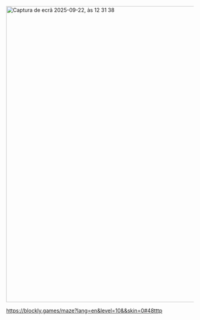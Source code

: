 
<img width="1487" height="798" alt="Captura de ecrã 2025-09-22, às 12 31 38" src="https://github.com/user-attachments/assets/3db7da02-971b-4382-af9b-f9e6de0cb4fe" />

https://blockly.games/maze?lang=en&level=10&&skin=0#48tttp 
